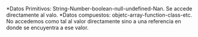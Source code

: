 
*Datos Primitivos: String-Number-boolean-null-undefined-Nan. Se accede directamente al valo.
*Datos compuestos: objetc-array-function-class-etc. No accedemos como tal al valor directamente sino a una referencia en donde se encuyentra a ese valor.